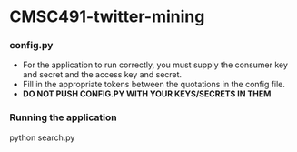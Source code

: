 # CMSC491-twitter-mining

### config.py  
- For the application to run correctly, you must supply the consumer key and secret and the access key and secret.  
- Fill in the appropriate tokens between the quotations in the config file.  
- **DO NOT PUSH CONFIG.PY WITH YOUR KEYS/SECRETS IN THEM**   
      
### Running the application   
python search.py
